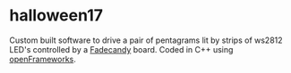 # halloween17

Custom built software to drive a pair of pentagrams lit by strips of ws2812 LED's controlled by a [Fadecandy](https://github.com/scanlime/fadecandy) board.  Coded in C++ using [openFrameworks](http://openframeworks.cc/).
